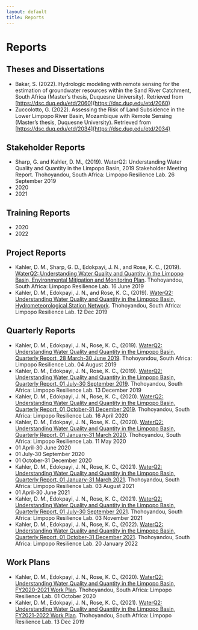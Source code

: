 ```yaml
---
layout: default
title: Reports
---
```

# Reports  

## Theses and Dissertations  
 - Bakar, S. (2022). Hydrologic modeling with remote sensing for the estimation of groundwater resources within the Sand River Catchment, South Africa (Master’s thesis, Duquesne University). Retrieved from [https://dsc.duq.edu/etd/2060](https://dsc.duq.edu/etd/2060)  
 - Zuccolotto, G. (2022). Assessing the Risk of Land Subsidence in the Lower Limpopo River Basin, Mozambique with Remote Sensing (Master’s thesis, Duquesne University). Retrieved from [https://dsc.duq.edu/etd/2034](https://dsc.duq.edu/etd/2034)  

## Stakeholder Reports  
 - Sharp, G. and Kahler, D. M., (2019). WaterQ2: Understanding Water Quality and Quantity in the
Limpopo Basin, 2019 Stakeholder Meeting Report. Thohoyandou, South Africa: Limpopo Resilience Lab.  26 September 2019  
 - 2020  
 - 2021  

## Training Reports  
 - 2020  
 - 2022  

## Project Reports  
 - Kahler, D. M., Sharp, G. D., Edokpayi, J. N., and Rose, K. C., (2019). [WaterQ2: Understanding Water
Quality and Quantity in the Limpopo Basin, Environmental Mitigation and Monitoring Plan](https://pdf.usaid.gov/pdf_docs/PA00TRM9.pdf).
Thohoyandou, South Africa: Limpopo Resilience Lab.  16 June 2019  
- Kahler, D. M., Edokpayi, J. N., and Rose, K. C., (2019). [WaterQ2: Understanding Water Quality and
Quantity in the Limpopo Basin, Hydrometeorological Station Network](https://pdf.usaid.gov/pdf_docs/PA00X9ZT.pdf). Thohoyandou, South Africa:
Limpopo Resilience Lab.  12 Dec 2019  

## Quarterly Reports  
 - Kahler, D. M., Edokpayi, J. N., Rose, K. C., (2019). [WaterQ2: Understanding Water Quality and
Quantity in the Limpopo Basin, Quarterly Report, 28 March-30 June 2019](https://pdf.usaid.gov/pdf_docs/PA00TVXK.pdf). Thohoyandou, South Africa: Limpopo Resilience Lab.  04 August 2019  
 - Kahler, D. M., Edokpayi, J. N., Rose, K. C., (2019). [WaterQ2: Understanding Water Quality and
Quantity in the Limpopo Basin, Quarterly Report, 01 July-30 September 2019](https://pdf.usaid.gov/pdf_docs/PA00WNTN.pdf). Thohoyandou, South
Africa: Limpopo Resilience Lab.  13 December 2019  
 - Kahler, D. M., Edokpayi, J. N., Rose, K. C., (2020). [WaterQ2: Understanding Water Quality and
Quantity in the Limpopo Basin, Quarterly Report, 01 October-31 December 2019](https://pdf.usaid.gov/pdf_docs/PA00WNTQ.pdf). Thohoyandou,
South Africa: Limpopo Resilience Lab.  16 April 2020  
 - Kahler, D. M., Edokpayi, J. N., Rose, K. C., (2020). [WaterQ2: Understanding Water Quality and
Quantity in the Limpopo Basin, Quarterly Report, 01 January-31 March 2020](https://pdf.usaid.gov/pdf_docs/PA00WNV3.pdf). Thohoyandou, South
Africa: Limpopo Resilience Lab.  11 May 2020  
 - 01 April-30 June 2020  
 - 01 July-30 September 2020  
 - 01 October-31 December 2020  
 - Kahler, D. M., Edokpayi, J. N., Rose, K. C., (2021). [WaterQ2: Understanding Water Quality and
Quantity in the Limpopo Basin, Quarterly Report, 01 January-31 March 2021](https://pdf.usaid.gov/pdf_docs/PA00Z6GZ.pdf). Thohoyandou, South
Africa: Limpopo Resilience Lab.  03 August 2021  
 - 01 April-30 June 2021  
 - Kahler, D. M., Edokpayi, J. N., Rose, K. C., (2021). [WaterQ2: Understanding Water Quality and
Quantity in the Limpopo Basin, Quarterly Report, 01 July-30 September 2021](https://pdf.usaid.gov/pdf_docs/PA00Z6GW.pdf). Thohoyandou, South
Africa: Limpopo Resilience Lab.  03 November 2021  
 - Kahler, D. M., Edokpayi, J. N., Rose, K. C., (2022). [WaterQ2: Understanding Water Quality and
Quantity in the Limpopo Basin, Quarterly Report, 01 October-31 December 2021](https://pdf.usaid.gov/pdf_docs/PA00Z6GT.pdf). Thohoyandou,
South Africa: Limpopo Resilience Lab.  20 January 2022  

## Work Plans  
 - Kahler, D. M., Edokpayi, J. N., Rose, K. C., (2020). [WaterQ2: Understanding Water Quality and
Quantity in the Limpopo Basin, FY2020-2021 Work Plan](https://pdf.usaid.gov/pdf_docs/PA00X9ZS.pdf). Thohoyandou, South Africa: Limpopo
Resilience Lab.  01 October 2020  
 - Kahler, D. M., Edokpayi, J. N., Rose, K. C., (2021). [WaterQ2: Understanding Water Quality and
Quantity in the Limpopo Basin, FY2021-2022 Work Plan](https://pdf.usaid.gov/pdf_docs/PA00Z6H1.pdf). Thohoyandou, South Africa: Limpopo
Resilience Lab.  13 Dec 2019  

